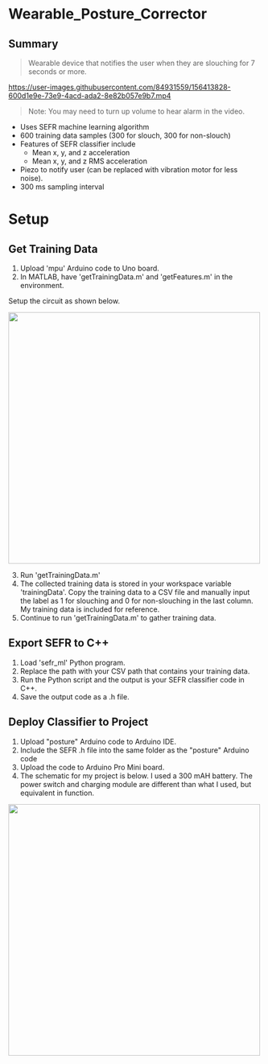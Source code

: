 # Wearable_Posture_Corrector

## Summary
> Wearable device that notifies the user when they are slouching for 7 seconds or more.


https://user-images.githubusercontent.com/84931559/156413828-600d1e9e-73e9-4acd-ada2-8e82b057e9b7.mp4
> Note: You may need to turn up volume to hear alarm in the video.

- Uses SEFR machine learning algorithm
- 600 training data samples (300 for slouch, 300 for non-slouch)
- Features of SEFR classifier include 
  - Mean x, y, and z acceleration
  - Mean x, y, and z RMS acceleration
- Piezo to notify user (can be replaced with vibration motor for less noise).
- 300 ms sampling interval

# Setup
## Get Training Data
1. Upload 'mpu' Arduino code to Uno board.
2. In MATLAB, have 'getTrainingData.m' and 'getFeatures.m' in the environment.

Setup the circuit as shown below.

<img src="https://user-images.githubusercontent.com/84931559/120691398-697d4580-c474-11eb-9fd0-e62b2ad93697.png" width="500">

3. Run 'getTrainingData.m'
4. The collected training data is stored in your workspace variable 'trainingData'. Copy the training data to a CSV file and manually input the label as 1 for slouching and 0 for non-slouching in the last column. My training data is included for reference.
5. Continue to run 'getTrainingData.m' to gather training data.


## Export SEFR to C++
1. Load 'sefr_ml' Python program.
2. Replace the path with your CSV path that contains your training data.
3. Run the Python script and the output is your SEFR classifier code in C++. 
4. Save the output code as a .h file.

## Deploy Classifier to Project
1. Upload "posture" Arduino code to Arduino IDE.
2. Include the SEFR .h file into the same folder as the "posture" Arduino code
3. Upload the code to Arduino Pro Mini board.
4. The schematic for my project is below. I used a 300 mAH battery. The power switch and charging module are different than what I  used, but equivalent in function.
<img src="https://user-images.githubusercontent.com/84931559/150038112-4ea1d3c6-2236-400d-b85c-bd8eabf97f7b.JPG" width="500px">

